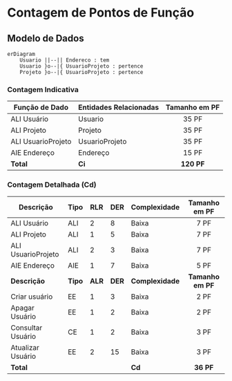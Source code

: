 # Contagem de Pontos de Função

## Modelo de Dados 

```mermaid
erDiagram
    Usuario ||--|| Endereco : tem
    Usuario }o--|{ UsuarioProjeto : pertence
    Projeto }o--|{ UsuarioProjeto : pertence
```

### Contagem Indicativa

| Função de Dado     | Entidades Relacionadas | Tamanho em PF |
| ------------------ | ---------------------- | :-----------: |
| ALI Usuário        | Usuario                | 35 PF         |
| ALI Projeto        | Projeto                | 35 PF         |
| ALI UsuarioProjeto | UsuarioProjeto         | 35 PF         |
| AIE Endereço       | Endereço               | 15 PF         |
| **Total**          | **Ci**                 | **120 PF**    |

### Contagem Detalhada (Cd)

|     Descrição       |   Tipo   |   RLR   |   DER   |   Complexidade   |   Tamanho em PF   |
| ------------------- | -------- | ------- | ------- | ---------------- | :---------------: |
|  ALI Usuário        |   ALI    |    2    |    8    |       Baixa      | 7 PF              |
|  ALI Projeto        |   ALI    |    1    |    5    |       Baixa      | 7 PF              |
|  ALI UsuarioProjeto |   ALI    |    2    |    3    |       Baixa      | 7 PF              |
|  AIE Endereço       |   AIE    |    1    |    7    |       Baixa      | 5 PF              |
|  **Descrição**      | **Tipo** | **ALR** | **DER** | **Complexidade** | **Tamanho em PF** |
|  Criar usuário      |    EE    |    1    |    3    |      Baixa       | 2 PF              |
|  Apagar Usuário     |    EE    |    1    |    2    |      Baixa       | 2 PF              |
|  Consultar Usuário  |    CE    |    1    |    2    |      Baixa       | 3 PF              |
|  Atualizar Usuário  |    EE    |    2    |    15   |      Baixa       | 3 PF              |
|   **Total**         |          |         |         |     **Cd**       | **36 PF**         |

